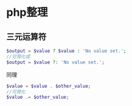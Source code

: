 # php整理
## 三元运算符
```php
$output = $value ? $value : 'No value set.';  
//可简化成  
$output = $value ?: 'No value set.';
```
同理
```php
$value = $value . $other_value;
//可简化
$value .= $other_value;
```
